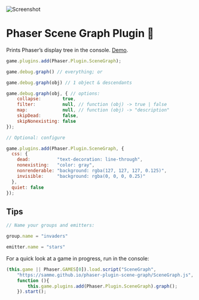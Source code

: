 ![Screenshot](https://samme.github.io/phaser-plugin-scene-graph/screenshot.png)
# Phaser Scene Graph Plugin 👾

Prints Phaser’s display tree in the console.
[Demo](https://samme.github.io/phaser-plugin-scene-graph/).

```javascript
game.plugins.add(Phaser.Plugin.SceneGraph);

game.debug.graph() // everything; or

game.debug.graph(obj) // 1 object & descendants

game.debug.graph(obj, { // options:
    collapse:        true,
    filter:          null, // function (obj) -> true | false
    map:             null, // function (obj) -> "description"
    skipDead:        false,
    skipNonexisting: false
});

// Optional: configure

game.plugins.add(Phaser.Plugin.SceneGraph, {
  css: {
    dead:          "text-decoration: line-through",
    nonexisting:   "color: gray",
    nonrenderable: "background: rgba(127, 127, 127, 0.125)",
    invisible:     "background: rgba(0, 0, 0, 0.25)"
  },
  quiet: false
});
```

## Tips

```javascript
// Name your groups and emitters:

group.name = "invaders"

emitter.name = "stars"
```

For a quick look at a game in progress, run in the console:

```javascript
(this.game || Phaser.GAMES[0]).load.script("SceneGraph",
    "https://samme.github.io/phaser-plugin-scene-graph/SceneGraph.js",
    function (){
        this.game.plugins.add(Phaser.Plugin.SceneGraph).graph();
    }).start();
```
